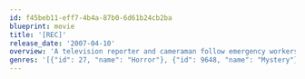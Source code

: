```yaml
---
id: f45beb11-eff7-4b4a-87b0-6d61b24cb2ba
blueprint: movie
title: '[REC]'
release_date: '2007-04-10'
overview: 'A television reporter and cameraman follow emergency workers into a dark apartment building and are quickly locked inside with something terrifying.'
genres: '[{"id": 27, "name": "Horror"}, {"id": 9648, "name": "Mystery"}]'
---
```

